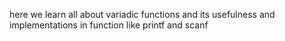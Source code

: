 here we learn all about variadic functions and its usefulness and implementations in function like printf and scanf
